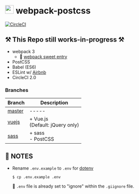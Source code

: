 # <img src="https://github-sect.s3-ap-northeast-1.amazonaws.com/logo.svg" width="28" height="auto"> webpack-postcss
[![CircleCI](https://circleci.com/gh/sectsect/webpack-postcss.svg?style=svg)](https://circleci.com/gh/sectsect/webpack-postcss)

## ⚒️ This Repo still works-in-progress ⚒️

- webpack 3
  - :icecream: [webpack sweet entry](https://github.com/sectsect/webpack-sweet-entry)
- PostCSS
- Babel (ES6)
- ESLint w/ [Airbnb](https://github.com/airbnb/javascript/tree/master/packages/eslint-config-airbnb)
- CircleCI 2.0

### Branches

| Branch | Description |
| ------ | ----------- |
| [master](https://github.com/sectsect/webpack-postcss) | ----- |
| [vuejs](https://github.com/sectsect/webpack-postcss/tree/vuejs) | \+ Vue.js<br>(Default: jQuery only) |
| [sass](https://github.com/sectsect/webpack-postcss/tree/sass) | \+ sass<br>\- PostCSS |

## :bookmark: NOTES
- Rename `.env.example` to `.env` for [dotenv](https://github.com/motdotla/dotenv)
  ```
  $ cp .env.example .env
  ```
  :memo: `.env` file is already set to "ignore" within the `.giignore` file.
